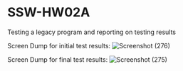 # SSW-HW02A
Testing a legacy program and reporting on testing results

Screen Dump for initial test results:
![Screenshot (276)](https://user-images.githubusercontent.com/55580232/218232346-d863666f-7f13-4af7-b9dd-b427f132643d.png)


Screen Dump for final test results: 
 ![Screenshot (275)](https://user-images.githubusercontent.com/55580232/218232376-5f46fbe3-a478-4422-879a-4e310793f944.png)
